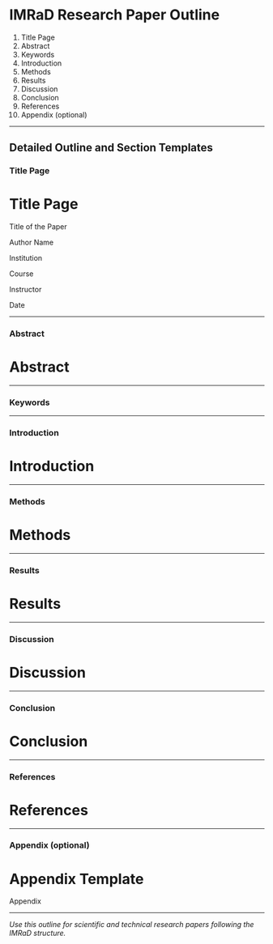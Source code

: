 # IMRaD Research Paper Outline

1. Title Page
2. Abstract
3. Keywords
4. Introduction
5. Methods
6. Results
7. Discussion
8. Conclusion
9. References
10. Appendix (optional)

---

## Detailed Outline and Section Templates

### Title Page
# Title Page

Title of the Paper

Author Name

Institution

Course

Instructor

Date

---

### Abstract
# Abstract

<!-- Write the abstract here. Summarize the research purpose, methods, key findings, and significance. Use the required style. -->

---

### Keywords
<!-- List 3-6 keywords relevant to the paper. -->

---

### Introduction
# Introduction

<!-- Write the introduction here. State the research problem, objectives, and significance. Use the required style. -->

---

### Methods
# Methods

<!-- Write the methods section here. Describe research methodology, data collection, and analysis. Use the required style. -->

---

### Results
# Results

<!-- Write the results section here. Present findings. Use the required style. -->

---

### Discussion
# Discussion

<!-- Write the discussion section here. Interpret results, discuss implications, and relate findings to the literature. Use the required style. -->

---

### Conclusion
# Conclusion

<!-- Write the conclusion here. Summarize key findings, limitations, and recommendations. Use the required style. -->

---

### References
# References

<!-- Add all references cited in the paper here. Format each entry in the required style. See guidelines/apa7.md, guidelines/chicago.md, etc. for details. -->

---

### Appendix (optional)
# Appendix Template

<!-- Usage: Add this file as `appendix.md` or `appendix_A.md`, etc., when supplementary material (e.g., data, tools, questionnaires) is needed. Optional, but required if referenced in the main text. -->

Appendix

<!-- Place supplementary material here. -->

---

*Use this outline for scientific and technical research papers following the IMRaD structure.*
